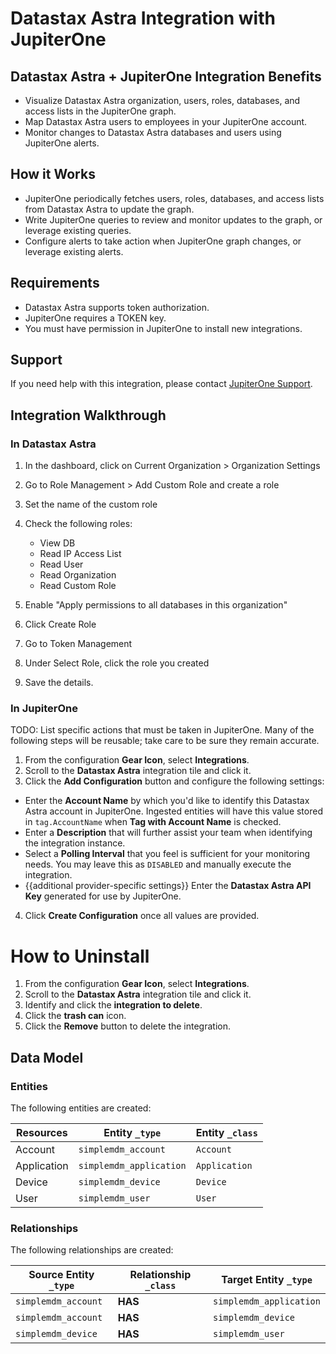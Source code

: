 # Datastax Astra Integration with JupiterOne

## Datastax Astra + JupiterOne Integration Benefits

- Visualize Datastax Astra organization, users, roles, databases, and access
  lists in the JupiterOne graph.
- Map Datastax Astra users to employees in your JupiterOne account.
- Monitor changes to Datastax Astra databases and users using JupiterOne alerts.

## How it Works

- JupiterOne periodically fetches users, roles, databases, and access lists from
  Datastax Astra to update the graph.
- Write JupiterOne queries to review and monitor updates to the graph, or
  leverage existing queries.
- Configure alerts to take action when JupiterOne graph changes, or leverage
  existing alerts.

## Requirements

- Datastax Astra supports token authorization.
- JupiterOne requires a TOKEN key.
- You must have permission in JupiterOne to install new integrations.

## Support

If you need help with this integration, please contact
[JupiterOne Support](https://support.jupiterone.io).

## Integration Walkthrough

### In Datastax Astra

1. In the dashboard, click on Current Organization > Organization Settings
2. Go to Role Management > Add Custom Role and create a role
3. Set the name of the custom role
4. Check the following roles:

   - View DB
   - Read IP Access List
   - Read User
   - Read Organization
   - Read Custom Role

5. Enable "Apply permissions to all databases in this organization"
6. Click Create Role
7. Go to Token Management
8. Under Select Role, click the role you created
9. Save the details.

### In JupiterOne

TODO: List specific actions that must be taken in JupiterOne. Many of the
following steps will be reusable; take care to be sure they remain accurate.

1. From the configuration **Gear Icon**, select **Integrations**.
2. Scroll to the **Datastax Astra** integration tile and click it.
3. Click the **Add Configuration** button and configure the following settings:

- Enter the **Account Name** by which you'd like to identify this Datastax Astra
  account in JupiterOne. Ingested entities will have this value stored in
  `tag.AccountName` when **Tag with Account Name** is checked.
- Enter a **Description** that will further assist your team when identifying
  the integration instance.
- Select a **Polling Interval** that you feel is sufficient for your monitoring
  needs. You may leave this as `DISABLED` and manually execute the integration.
- {{additional provider-specific settings}} Enter the **Datastax Astra API Key**
  generated for use by JupiterOne.

4. Click **Create Configuration** once all values are provided.

# How to Uninstall

1. From the configuration **Gear Icon**, select **Integrations**.
2. Scroll to the **Datastax Astra** integration tile and click it.
3. Identify and click the **integration to delete**.
4. Click the **trash can** icon.
5. Click the **Remove** button to delete the integration.

<!-- {J1_DOCUMENTATION_MARKER_START} -->
<!--
********************************************************************************
NOTE: ALL OF THE FOLLOWING DOCUMENTATION IS GENERATED USING THE
"j1-integration document" COMMAND. DO NOT EDIT BY HAND! PLEASE SEE THE DEVELOPER
DOCUMENTATION FOR USAGE INFORMATION:

https://github.com/JupiterOne/sdk/blob/main/docs/integrations/development.md
********************************************************************************
-->

## Data Model

### Entities

The following entities are created:

| Resources   | Entity `_type`          | Entity `_class` |
| ----------- | ----------------------- | --------------- |
| Account     | `simplemdm_account`     | `Account`       |
| Application | `simplemdm_application` | `Application`   |
| Device      | `simplemdm_device`      | `Device`        |
| User        | `simplemdm_user`        | `User`          |

### Relationships

The following relationships are created:

| Source Entity `_type` | Relationship `_class` | Target Entity `_type`   |
| --------------------- | --------------------- | ----------------------- |
| `simplemdm_account`   | **HAS**               | `simplemdm_application` |
| `simplemdm_account`   | **HAS**               | `simplemdm_device`      |
| `simplemdm_device`    | **HAS**               | `simplemdm_user`        |

<!--
********************************************************************************
END OF GENERATED DOCUMENTATION AFTER BELOW MARKER
********************************************************************************
-->
<!-- {J1_DOCUMENTATION_MARKER_END} -->
